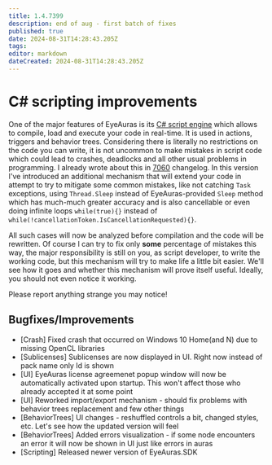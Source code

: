 ```yaml
---
title: 1.4.7399
description: end of aug - first batch of fixes
published: true
date: 2024-08-31T14:28:43.205Z
tags: 
editor: markdown
dateCreated: 2024-08-31T14:28:43.205Z
---
```


# C# scripting improvements
One of the major features of EyeAuras is its [C# script engine](/en/scripting/getting-started) which allows to compile, load and execute your code in real-time. It is used in actions, triggers and behavior trees.
Considering there is literally no restrictions on the code you can write, it is not uncommon to make mistakes in script code which could lead to crashes, deadlocks and all other usual problems in programming. I already wrote about this in [7060](/en/changelogs/7060) changelog. 
In this version I've introduced an additional mechanism that will extend your code in attempt to try to mitigate some common mistakes, like not catching `Task` exceptions, using `Thread.Sleep` instead of EyeAuras-provided `Sleep` method which has much-much greater accuracy and is also cancellable or even doing infinite loops `while(true){}` instead of `while(!cancellationToken.IsCancellationRequested){}`.

All such cases will now be analyzed before compilation and the code will be rewritten. Of course I can try to fix only **some** percentage of mistakes this way, the major responsibility is still on you, as script developer, to write the working code, but this mechanism will try to make life a little bit easier. 
We'll see how it goes and whether this mechanism will prove itself useful. Ideally, you should not even notice it working. 

Please report anything strange you may notice!

## Bugfixes/Improvements
- [Crash] Fixed crash that occurred on Windows 10 Home(and N) due to missing OpenCL libraries
- [Sublicenses] Sublicenses are now displayed in UI. Right now instead of pack name only Id is shown
- [UI] EyeAuras license agreemenet popup window will now be automatically activated upon startup. This won't affect those who already accepted it at some point
- [UI] Reworked import/export mechanism - should fix problems with behavior trees replacement and few other things
- [BehaviorTrees] UI changes - reshuffled controls a bit, changed styles, etc. Let's see how the updated version will feel
- [BehaviorTrees] Added errors visualization - if some node encounters an error it will now be shown in UI just like errors in auras
- [Scripting] Released newer version of EyeAuras.SDK 




